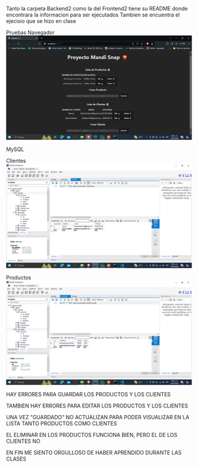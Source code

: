 Tanto la carpeta Backend2 como la del Frontend2 tiene su README donde encontrara la informacion para ser ejecutados
Tambien se encuentra el ejecisio que se hizo en clase

Pruebas
Navegador
![alt text](image.png)

MySQL

Clientes
![alt text](image-1.png)

Productos
![alt text](image-2.png)

HAY ERRORES PARA GUARDAR LOS PRODUCTOS Y LOS CLIENTES

TAMBIEN HAY ERRORES PARA EDITAR LOS PRODUCTOS Y LOS CLIENTES

UNA VEZ "GUARDADO" NO ACTUALIZAN PARA PODER VISUALIZAR EN LA LISTA TANTO PRODUCTOS COMO CLIENTES

EL ELIMINAR EN LOS PRODUCTOS FUNCIONA BIEN, PERO EL DE LOS CLIENTES NO

EN FIN ME SIENTO ORGULLOSO DE HABER APRENDIDO DURANTE LAS CLASES
